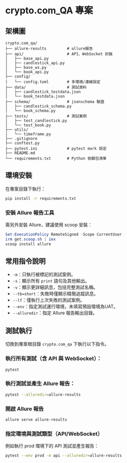# crypto.com_QA 專案

## 架構圖

```
crypto.com_qa/
├── allure-results         # allure報告
├── api/                   # API、WebSocket 封裝
│   ├── base_api.py
│   ├── candlestick_api.py
│   ├── base_ws.py
│   └── book_api.py
├── config/                   
│   └── config.toml        # 多環境/連線設定
├── data/                  # 測試資料
│   ├── candlestick_testdata.json
│   └── book_testdata.json
├── schema/                # jsonschema 驗證
│   ├── candlestick_schema.py
│   └── book_schema.py
├── tests/                 # 測試案例
│   ├── test_candlestick.py
│   └── test_book.py
├── utils/                 
│   └── timeframe.py
├── .gitignore      
├── conftest.py            
├── pytest.ini             # pytest mark 設定
├── README.md
└── requirements.txt       # Python 依賴包清單
```

## 環境安裝

在專案目錄下執行：

```bash
pip install -r requirements.txt
```

### 安裝 Allure 報告工具

需另外安裝 Allure，建議使用 scoop 安裝：

```powershell
Set-ExecutionPolicy RemoteSigned -Scope CurrentUser
irm get.scoop.sh | iex
scoop install allure
```

## 常用指令說明

* `-m`：只執行被標記的測試案例。
* `-s`：顯示所有 `print` 語句及其他輸出。
* `-v`：顯示更詳細訊息，包括完整測試名稱。
* `--tb=short`：失敗時僅顯示精簡追蹤訊息。
* `--lf`：僅執行上次失敗的測試案例。
* `--env`：指定測試運行環境，未填寫預設環境為UAT。
* `--alluredir`：指定 Allure 報告輸出目錄。

## 測試執行

切換到專案根目錄 `crypto.com_qa` 下執行以下指令。

### 執行所有測試（含 API 與 WebSocket）：

```bash
pytest
```

### 執行測試並產生 Allure 報告：

```bash
pytest --alluredir=allure-results
```

### 開啟 Allure 報告

```bash
allure serve allure-results
```

### 指定環境與測試類型（API/WebSocket）

例如執行 prod 環境下的 API 測試並產生報告：

```bash
pytest --env prod -m api --alluredir=allure-results
```

